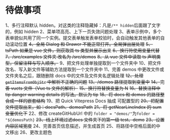# 待做事项

1、多行注释默认 hidden。对这类的注释隐藏掉：凡是`/** hidden`后面跟了文字的，例如 hidden
2、菜单项高亮、上下一页失效问题处理
3、表单示例中，多个表单貌似共用了同一个实例。提交表单触发表单校验时，会自动触发其他表单的自动滚动位置
~~4、全局 Dialog 和 Drawer 不能正常打开。全局弹出层处理~~
~~5、tsPath 如果是 vue 文件，则获取其 ts 类型并展示出来~~
~~6、换行符使用变量代替~~
~~7、/src/examples 文件夹 改名为 /src/demos~~
~~8、从 vue 文件中读取 ts 声明类型，保留注释与写入顺序。~~
9、把文件处理单独提取到一个文件夹中
10、把文件改名、写入新文件等辅助方法提取到一个文件夹中
11、完善 demos 中更改文件或文件夹名之后，跟随删除 docs 中的文件及文件夹名逻辑处理
~~12、处理 `getItemsFromObjStr` 中解析不正确的问题~~
~~13、/demos 路径提取到变量中~~
~~14、完善 vuets 文件（Vue ts 文件的解析）~~
~~15、换行符替换变量为 N~~
~~16、替换注释中 tip danger warning details 的写法。默认为 tip~~
~~18、将 docs 和 demos 的路径整合成一样的嵌套结构~~
19、把 Quick Vitepress Docs 抽成 可配置型的
~~20、把配置文件提取出来，如：docsPath、demosPath~~
~~21、将 getNearLineIndex 的 sum 变量优化下~~
22、修改 createGitHubUrl 中的 `folder = "demos/"`为`folder = "${demosPath}`
~~23、线上环境过滤docs 文件夹下的第一级 test、demo~~
~~23、设置内容区域宽度~~
24、完善首页信息描述，并生成首页
25、将路径中空格后面的中文移出
26、更改主题色